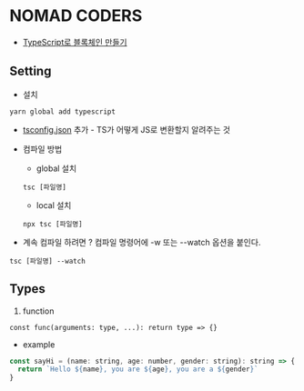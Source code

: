 # NOMAD CODERS

- [TypeScript로 블록체인 만들기](https://academy.nomadcoders.co/p/build-a-blockchain-with-typescript)

## Setting
* 설치
```
yarn global add typescript
```

* [tsconfig.json](https://www.typescriptlang.org/docs/handbook/tsconfig-json.html) 추가 - TS가 어떻게 JS로 변환할지 알려주는 것

* 컴파일 방법
  * global 설치
  ```
  tsc [파일명]
  ```

  * local 설치
  ```
  npx tsc [파일명]
  ```

* 계속 컴파일 하려면 ? 컴파일 명령어에 -w 또는 --watch 옵션을 붙인다.
```
tsc [파일명] --watch
```

## Types
1. function
```
const func(arguments: type, ...): return type => {}
```

* example
```javascript
const sayHi = (name: string, age: number, gender: string): string => {
  return `Hello ${name}, you are ${age}, you are a ${gender}`
}

```